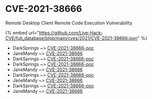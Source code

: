 # CVE-2021-38666

Remote Desktop Client Remote Code Execution Vulnerability

{% embed url="https://github.com/Live-Hack-CVE/full_database/blob/main/cves/2021/CVE-2021-38666.json" %}


* DarkSprings ~> [CVE-2021-38666-poc](https://www.alice-snow.ru/2021/database/cve-2021-38666/cve-2021-38666-poc-darksprings)
* JaneMandy ~> [CVE-2021-38666](https://www.alice-snow.ru/2021/database/cve-2021-38666/cve-2021-38666-janemandy)
* DarkSprings ~> [CVE-2021-38666-poc](https://www.alice-snow.ru/2021/database/cve-2021-38666/cve-2021-38666-poc-darksprings)
* DarkSprings ~> [CVE-2021-38666-poc](https://www.alice-snow.ru/2021/database/cve-2021-38666/cve-2021-38666-poc-darksprings)
* JaneMandy ~> [CVE-2021-38666](https://www.alice-snow.ru/2021/database/cve-2021-38666/cve-2021-38666-janemandy)
* DarkSprings ~> [CVE-2021-38666-poc](https://www.alice-snow.ru/2021/database/cve-2021-38666/cve-2021-38666-poc-darksprings)
* JaneMandy ~> [CVE-2021-38666](https://www.alice-snow.ru/2021/database/cve-2021-38666/cve-2021-38666-janemandy)
* DarkSprings ~> [CVE-2021-38666-poc](https://www.alice-snow.ru/2021/database/cve-2021-38666/cve-2021-38666-poc-darksprings)
* JaneMandy ~> [CVE-2021-38666](https://www.alice-snow.ru/2021/database/cve-2021-38666/cve-2021-38666-janemandy)